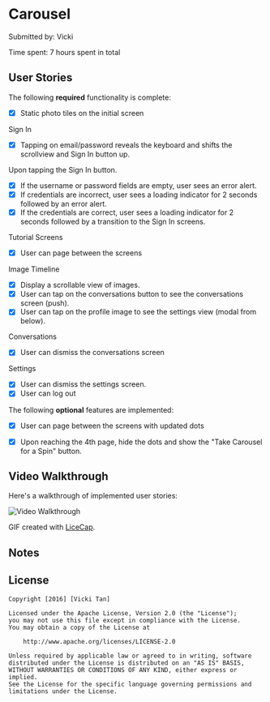 # Carousel

Submitted by: Vicki

Time spent: 7 hours spent in total

## User Stories

The following **required** functionality is complete:
* [x] Static photo tiles on the initial screen

Sign In
* [x] Tapping on email/password reveals the keyboard and shifts the scrollview and Sign In button up.

Upon tapping the Sign In button.
* [x] If the username or password fields are empty, user sees an error alert.
* [x] If credentials are incorrect, user sees a loading indicator for 2 seconds followed by an error alert.
* [x] If the credentials are correct, user sees a loading indicator for 2 seconds followed by a transition to the Sign In screens.

Tutorial Screens
* [x] User can page between the screens

Image Timeline
* [x] Display a scrollable view of images.
* [x] User can tap on the conversations button to see the conversations screen (push).
* [x] User can tap on the profile image to see the settings view (modal from below).

Conversations
* [x] User can dismiss the conversations screen

Settings
* [x] User can dismiss the settings screen.
* [x] User can log out

The following **optional** features are implemented:
* [x] User can page between the screens with updated dots
* [x] Upon reaching the 4th page, hide the dots and show the "Take Carousel for a Spin" button.


## Video Walkthrough 

Here's a walkthrough of implemented user stories:

<img src='' title='Video Walkthrough' width='' alt='Video Walkthrough' />

GIF created with [LiceCap](http://www.cockos.com/licecap/).

## Notes


## License

    Copyright [2016] [Vicki Tan]

    Licensed under the Apache License, Version 2.0 (the "License");
    you may not use this file except in compliance with the License.
    You may obtain a copy of the License at

        http://www.apache.org/licenses/LICENSE-2.0

    Unless required by applicable law or agreed to in writing, software
    distributed under the License is distributed on an "AS IS" BASIS,
    WITHOUT WARRANTIES OR CONDITIONS OF ANY KIND, either express or implied.
    See the License for the specific language governing permissions and
    limitations under the License.

